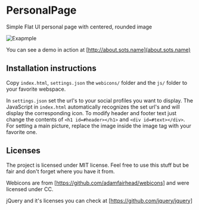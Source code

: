 PersonalPage
============

Simple Flat UI personal page with centered, rounded image

![Exapmple](https://github.com/sotsy/PersonalPage/example.png)

You can see a demo in action at [http://about.sots.name](about.sots.name)

## Installation instructions

Copy ```index.html```, ```settings.json``` the ```webicons/``` folder and the ```js/``` folder to your favorite webspace. 

In ```settings.json``` set the url's to your social profiles you want to display. The JavaScript in ```index.html``` automatically recognizes the set url's and will display the corresponding icon.
To modify header and footer text just change the contents of ```<h1 id=#header></h1>``` and ```<div id=#text></div>```.
For setting a main picture, replace the image inside the image tag with your favorite one.

## Licenses

The project is licensed under MIT license. Feel free to use this stuff but be fair and don't forget where you have it from.

Webicons are from [https://github.com/adamfairhead/webicons] and were licensed under CC.

jQuery and it's licenses you can check at [https://github.com/jquery/jquery]
